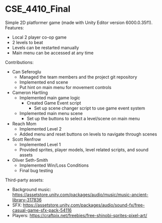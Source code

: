 # CSE_4410_Final

Simple 2D platformer game (made with Unity Editor version 6000.0.35f1). Features:
- Local 2 player co-op game
- 2 levels to beat
- Levels can be restarted manually
- Main menu can be accessed at any time

Contributions:
- Can Seferoglu 
  - Managed the team members and the project git repository
  - Implemented end scene
  - Put hint on main menu for movement controls
- Cameron Hartling
  - Implemented main game logic
    - Created Game Event script
      - Set up scene changer script to use game event system
  - Implemented main menu scene
    - Set up the buttons to select a level/scene on main menu
- Reach Mom
  - Implemented Level 2
  - Added menu and reset buttons on levels to navigate through scenes
- Scott Renfrow
  - Implemented Level 1
  - Provided sprites, player models, level related scripts, and sound assets
- Oliver Seth-Smith
  - Implemented Win/Loss Conditions
  - Final bug testing

Third-party assets:
- Background music: https://assetstore.unity.com/packages/audio/music/music-ancient-library-317836
- SFX: https://assetstore.unity.com/packages/audio/sound-fx/free-casual-game-sfx-pack-54116
- Players: https://craftpix.net/freebies/free-shinobi-sprites-pixel-art/
